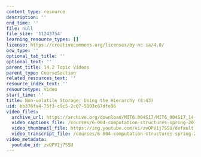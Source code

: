 ```yaml
---
content_type: resource
description: ''
end_time: ''
file: null
file_size: '11243754'
learning_resource_types: []
license: https://creativecommons.org/licenses/by-nc-sa/4.0/
ocw_type: ''
optional_tab_title: ''
optional_text: ''
parent_title: 14.2 Topic Videos
parent_type: CourseSection
related_resources_text: ''
resource_index_text: ''
resourcetype: Video
start_time: ''
title: Non-volatile Storage; Using the Hierarchy (8:43)
uid: bb376fa4-75f3-c9c5-2c07-5893c67dfe96
video_files:
  archive_url: https://archive.org/download/MIT6.004S17/MIT6_004S17_14-02-04_300k.mp4
  video_captions_file: /courses/6-004-computation-structures-spring-2017/1d33049d11ab5163a10ae99abe6724a5_zvQPV1j7SSU.vtt
  video_thumbnail_file: https://img.youtube.com/vi/zvQPV1j7SSU/default.jpg
  video_transcript_file: /courses/6-004-computation-structures-spring-2017/b30fbacce0c8e478029e5ba5dfde55ef_zvQPV1j7SSU.pdf
video_metadata:
  youtube_id: zvQPV1j7SSU
---
```


